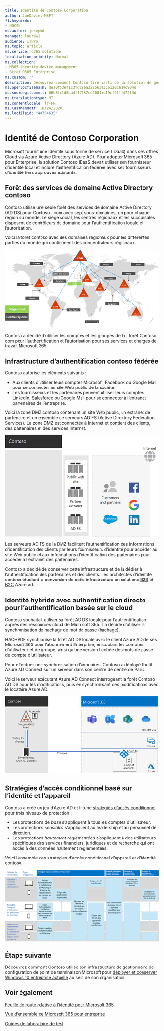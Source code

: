 ```yaml
---
title: Identité de Contoso Corporation
author: JoeDavies-MSFT
f1.keywords:
- NOCSH
ms.author: josephd
manager: laurawi
audience: ITPro
ms.topic: article
ms.service: o365-solutions
localization_priority: Normal
ms.collection:
- M365-identity-device-management
- Strat_O365_Enterprise
ms.custom: ''
description: Découvrez comment Contoso tire parti de la solution de gestion des identités IDaaS et propose à ses employés une authentification basée sur le cloud, et une authentification fédérée à ses partenaires et ses clients.
ms.openlocfilehash: dea0f53ef1c3fdc2ea32256303c6120c614c904d
ms.sourcegitcommit: 66b8fc1d8ba4f17487cd2004ac19cf2fff472f3d
ms.translationtype: MT
ms.contentlocale: fr-FR
ms.lasthandoff: 10/24/2020
ms.locfileid: "48754635"
---
```

# <a name="identity-for-the-contoso-corporation"></a>Identité de Contoso Corporation

Microsoft fournit une identité sous forme de service (IDaaS) dans ses offres Cloud via Azure Active Directory (Azure AD). Pour adopter Microsoft 365 pour Enterprise, la solution Contoso IDaaS devait utiliser son fournisseur d’identité local et inclure l’authentification fédérée avec ses fournisseurs d’identité tiers approuvés existants.

## <a name="the-contoso-active-directory-domain-services-forest"></a>Forêt des services de domaine Active Directory contoso

Contoso utilise une seule forêt des services de domaine Active Directory (AD DS) pour Contoso \. com avec sept sous-domaines, un pour chaque région du monde. Le siège social, les centres régionaux et les succursales disposent de contrôleurs de domaine pour l’authentification locale et l’autorisation.

Voici la forêt contoso avec des domaines régionaux pour les différentes parties du monde qui contiennent des concentrateurs régionaux.

![Forêt et domaines de Contoso dans le monde](../media/contoso-identity/contoso-identity-fig1.png)
 
Contoso a décidé d’utiliser les comptes et les groupes de la \. forêt Contoso com pour l’authentification et l’autorisation pour ses services et charges de travail Microsoft 365.

## <a name="the-contoso-federated-authentication-infrastructure"></a>Infrastructure d’authentification contoso fédérée

Contoso autorise les éléments suivants :

- Aux clients d’utiliser leurs comptes Microsoft, Facebook ou Google Mail pour se connecter au site Web public de la société.
- Les fournisseurs et les partenaires peuvent utiliser leurs comptes LinkedIn, Salesforce ou Google Mail pour se connecter à l’extranet partenaires de l’entreprise.

Voici la zone DMZ contoso contenant un site Web public, un extranet de partenaire et un ensemble de serveurs AD FS (Active Directory Federation Services). La zone DMZ est connectée à Internet et contient des clients, des partenaires et des services Internet.

![Prise en charge de contoso pour l’authentification fédérée pour les clients et les partenaires](../media/contoso-identity/contoso-identity-fig2.png)
 
Les serveurs AD FS de la DMZ facilitent l’authentification des informations d’identification des clients par leurs fournisseurs d’identité pour accéder au site Web public et aux informations d’identification des partenaires pour accéder à l’extranet des partenaires.

Contoso a décidé de conserver cette infrastructure et de la dédier à l’authentification des partenaires et des clients. Les architectes d’identité contoso étudient la conversion de cette infrastructure en solutions [B2B](https://docs.microsoft.com/azure/active-directory/b2b/hybrid-organizations) et [B2C](https://docs.microsoft.com/azure/active-directory-b2c/solution-articles) Azure ad.

## <a name="hybrid-identity-with-password-hash-synchronization-for-cloud-based-authentication"></a>Identité hybride avec authentification directe pour l’authentification basée sur le cloud

Contoso souhaitait utiliser sa forêt AD DS locale pour l’authentification auprès des ressources cloud de Microsoft 365. Il a décidé d’utiliser la synchronisation de hachage de mot de passe (hachage).

HACHAGE synchronise la forêt AD DS locale avec le client Azure AD de ses Microsoft 365 pour l’abonnement Enterprise, en copiant les comptes d’utilisateur et de groupe, ainsi qu’une version hachée des mots de passe de compte d’utilisateur.

Pour effectuer une synchronisation d’annuaires, Contoso a déployé l’outil Azure AD Connect sur un serveur dans son centre de centre de Paris.

Voici le serveur exécutant Azure AD Connect interrogeant la forêt Contoso AD DS pour les modifications, puis en synchronisant ces modifications avec le locataire Azure AD.

![Infrastructure de synchronisation d’annuaires contoso hachage](../media/contoso-identity/contoso-identity-fig4.png)
 
## <a name="conditional-access-policies-for-identity-and-device-access"></a>Stratégies d’accès conditionnel basé sur l’identité et l’appareil

Contoso a créé un jeu d’Azure AD et Intune [stratégies d’accès conditionnel](identity-access-policies.md) pour trois niveaux de protection :

- Les protections de *base* s’appliquent à tous les comptes d’utilisateur.
- Les protections *sensibles* s’appliquent au leadership et au personnel de direction.
- Les protections *hautement réglementées* s’appliquent à des utilisateurs spécifiques des services financiers, juridiques et de recherche qui ont accès à des données hautement réglementées.

Voici l’ensemble des stratégies d’accès conditionnel d’appareil et d’identité contoso.

![Stratégies d’accès conditionnel basées sur l’identité et l’appareil de Contoso](../media/contoso-identity/contoso-identity-fig5.png)
 
## <a name="next-step"></a>Étape suivante

Découvrez comment Contoso utilise son infrastructure de gestionnaire de configuration de point de terminaison Microsoft pour [déployer et conserver Windows 10 entreprise actuelle](contoso-win10.md) au sein de son organisation.

## <a name="see-also"></a>Voir également

[Feuille de route relative à l’identité pour Microsoft 365](identity-roadmap-microsoft-365.md)

[Vue d’ensemble de Microsoft 365 pour entreprise](microsoft-365-overview.md)

[Guides de laboratoire de test](m365-enterprise-test-lab-guides.md)
